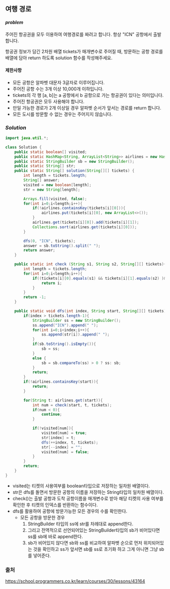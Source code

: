 ## **여행 경로**


#### ***problem***
주어진 항공권을 모두 이용하여 여행경로를 짜려고 합니다. 항상 "ICN" 공항에서 출발합니다.

항공권 정보가 담긴 2차원 배열 tickets가 매개변수로 주어질 때, 방문하는 공항 경로를 배열에 담아 return 하도록 solution 함수를 작성해주세요.

#### **제한사항**
- 모든 공항은 알파벳 대문자 3글자로 이루어집니다.
- 주어진 공항 수는 3개 이상 10,000개 이하입니다.
- tickets의 각 행 [a, b]는 a 공항에서 b 공항으로 가는 항공권이 있다는 의미입니다.
- 주어진 항공권은 모두 사용해야 합니다.
- 만일 가능한 경로가 2개 이상일 경우 알파벳 순서가 앞서는 경로를 return 합니다.
- 모든 도시를 방문할 수 없는 경우는 주어지지 않습니다.

### ***Solution***
``` java
import java.util.*;

class Solution {
    public static boolean[] visited;
    public static HashMap<String, ArrayList<String>> airlines = new HashMap<String, ArrayList<String>>();
    public static StringBuilder sb = new StringBuilder();
    public static String[] str;
    public static String[] solution(String[][] tickets) {
        int length = tickets.length;
        String[] answer;
        visited = new boolean[length];
        str = new String[length];

        Arrays.fill(visited, false);
        for(int i=0;i<length;i++){
            if(!airlines.containsKey(tickets[i][0])){
                airlines.put(tickets[i][0], new ArrayList<>());
            }
            airlines.get(tickets[i][0]).add(tickets[i][1]);
            Collections.sort(airlines.get(tickets[i][0]));
        }

        dfs(0, "ICN", tickets);
        answer = sb.toString().split(" ");
        return answer;
    }

    public static int check (String s1, String s2, String[][] tickets){
        int length = tickets.length;
        for(int i=0;i<length;i++){
            if((tickets[i][0].equals(s1) && tickets[i][1].equals(s2) )&& !visited[i]){
                return i;
            }
        }
        return -1;
    }

    public static void dfs(int index, String start, String[][] tickets){
        if(index > tickets.length-1){
            StringBuilder ss = new StringBuilder();
            ss.append("ICN").append(" ");
            for(int i=0;i<index;i++){
                ss.append(str[i]).append(" ");
            }
            if(sb.toString().isEmpty()){
                sb = ss;
            }
            else {
                sb = sb.compareTo(ss) > 0 ? ss: sb;
            }
            return;
        }
        if(!airlines.containsKey(start)){
            return;
        }

        for(String t: airlines.get(start)){
            int num = check(start, t, tickets);
            if(num < 0){
                continue;
            }

            if(!visited[num]){
                visited[num] = true;
                str[index] = t;
                dfs(++index, t, tickets);
                str[--index] = "";
                visited[num] = false;
            }
        }
        return;
    }
}
```
- visited는 티켓의 사용여부를 boolean타입으로 저장하는 일차원 배열이다.
- str은 dfs를 돌면서 방문한 공항의 이름을 저장하는 String타입의 일차원 배열이다.
- check()는 출발 공항과 도착 공항이름을 매개변수로 받아 해당 티켓의 사용 여부를 확인한 후 티켓의 인덱스를 반환하는 함수이다.
- dfs를 활용하여 공항에 방문가능한 모든 경우의 수를 확인한다.
    - 모든 공항을 방문한 경우
        1.  StringBuilder 타입의 ss에 str를 차례대로 append한다.
        2. 그리고 전역적으로 선언되어있는 StringBuilder타입의 sb가 비어있다면 ss를 sb에 바로 append한다.
        3. sb가 비어있지 않다면 sb와 ss를 비교하여 알파벳 순으로 먼저 위치되어있는 것을 확인하고 ss가 앞서면 sb를 ss로 초기화 하고 그게 아니면 그냥 sb를 넣어준다.

### 출처
https://school.programmers.co.kr/learn/courses/30/lessons/43164